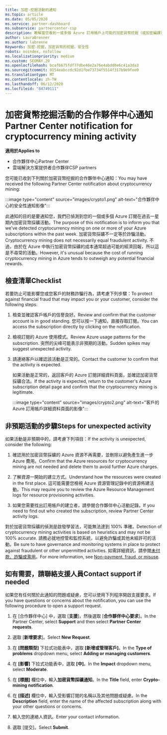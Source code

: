 ```yaml
---
title: 加密-挖掘活動的通知
ms.topic: article
ms.date: 05/05/2020
ms.service: partner-dashboard
ms.subservice: partnercenter-csp
description: 瞭解當您看到一或多個 Azure 訂用帳戶上可能的加密貨幣挖掘（或加密編譯）的相關通知時，所代表的意義。
author: LauraBrenner
ms.author: labrenne
Keywords: 加密-挖掘，加密貨幣的挖掘，安全性
robots: noindex, nofollow
ms.localizationpriority: medium
ms.custom: SEOMAY.20
ms.openlocfilehash: bcaf6675fdf77dbe46e2a76e4abdd0e6c41a3da3
ms.sourcegitcommit: 0154eabccdc92d1fbe73734f5514f317b9e9fee0
ms.translationtype: MT
ms.contentlocale: zh-TW
ms.lasthandoff: 06/12/2020
ms.locfileid: "84749111"
---
```

# <a name="partner-center-notification-for-cryptocurrency-mining-activity"></a><span data-ttu-id="74675-104">加密貨幣挖掘活動的合作夥伴中心通知</span><span class="sxs-lookup"><span data-stu-id="74675-104">Partner Center notification for cryptocurrency mining activity</span></span>

<span data-ttu-id="74675-105">**適用於**</span><span class="sxs-lookup"><span data-stu-id="74675-105">**Applies to**</span></span>

-  <span data-ttu-id="74675-106">合作夥伴中心</span><span class="sxs-lookup"><span data-stu-id="74675-106">Partner Center</span></span>
-  <span data-ttu-id="74675-107">雲端解決方案提供者合作夥伴</span><span class="sxs-lookup"><span data-stu-id="74675-107">CSP partners</span></span>

<span data-ttu-id="74675-108">您可能已收到下列關於加密貨幣挖掘的合作夥伴中心通知：</span><span class="sxs-lookup"><span data-stu-id="74675-108">You may have received the following Partner Center notification about cryptocurrency mining:</span></span>

:::image type="content" source="images/crypto1.png" alt-text="合作夥伴中心的安全性通知影像":::

<span data-ttu-id="74675-110">此通知的目的是要通知您，我們已偵測到您的一個或多個 Azure 訂閱在過去一星期內加密貨幣採礦活動。</span><span class="sxs-lookup"><span data-stu-id="74675-110">The purpose of this notification is to inform you that we've detected cryptocurrency mining on one or more of your Azure subscriptions within the past week.</span></span> <span data-ttu-id="74675-111">加密貨幣採礦不一定等於詐騙活動。</span><span class="sxs-lookup"><span data-stu-id="74675-111">Cryptocurrency mining does not necessarily equal fraudulent activity.</span></span> <span data-ttu-id="74675-112">不過，由於在 Azure 中執行加密貨幣採礦的成本通常超過可能的經濟回報，所以這是不尋常的活動。</span><span class="sxs-lookup"><span data-stu-id="74675-112">However, it's unusual because the cost of running cryptocurrency mining in Azure tends to outweigh any potential financial rewards.</span></span>

## <a name="checklist"></a><span data-ttu-id="74675-113">檢查清單</span><span class="sxs-lookup"><span data-stu-id="74675-113">Checklist</span></span>

<span data-ttu-id="74675-114">若要防止可能影響您或您客戶的財務詐騙行為，請考慮下列步驟：</span><span class="sxs-lookup"><span data-stu-id="74675-114">To protect against financial fraud that may impact you or your customer, consider the following steps:</span></span>

1. <span data-ttu-id="74675-115">檢查並確認客戶帳戶的信譽良好。</span><span class="sxs-lookup"><span data-stu-id="74675-115">Review and confirm that the customer account is in good standing.</span></span> <span data-ttu-id="74675-116">您可以按一下通知，直接存取訂閱。</span><span class="sxs-lookup"><span data-stu-id="74675-116">You can access the subscription directly by clicking on the notification.</span></span>

2. <span data-ttu-id="74675-117">檢視訂閱的 Azure 使用模式。</span><span class="sxs-lookup"><span data-stu-id="74675-117">Review Azure usage patterns for the subscription.</span></span> <span data-ttu-id="74675-118">突然的尖峰可能表示非預期的活動。</span><span class="sxs-lookup"><span data-stu-id="74675-118">Sudden spikes may suggest unexpected activity.</span></span>

3. <span data-ttu-id="74675-119">請連絡客戶以確認該活動是正常的。</span><span class="sxs-lookup"><span data-stu-id="74675-119">Contact the customer to confirm that the activity is expected.</span></span>

   <span data-ttu-id="74675-120">如果活動是正常的，返回客戶的 Azure 訂閱詳細資料頁面，並確認加密貨幣採礦合法。</span><span class="sxs-lookup"><span data-stu-id="74675-120">If the activity is expected, return to the customer's Azure subscription detail page and confirm that the cryptocurrency mining is legitimate.</span></span>

   :::image type="content" source="images/crypto2.png" alt-text="客戶的 Azure 訂用帳戶詳細資料頁面的影像":::

## <a name="steps-for-unexpected-activity"></a><span data-ttu-id="74675-122">非預期活動的步驟</span><span class="sxs-lookup"><span data-stu-id="74675-122">Steps for unexpected activity</span></span>

<span data-ttu-id="74675-123">如果活動是非預期中的，請考慮下列項目：</span><span class="sxs-lookup"><span data-stu-id="74675-123">If the activity is unexpected, consider the following:</span></span>

1. <span data-ttu-id="74675-124">確認用於加密貨幣採礦的 Azure 資源不再需要，並刪除以避免產生進一步 Azure 費用。</span><span class="sxs-lookup"><span data-stu-id="74675-124">Confirm that the Azure resources for cryptocurrency mining are not needed and delete them to avoid further Azure charges.</span></span>

2. <span data-ttu-id="74675-125">了解資源一開始的建立方式。</span><span class="sxs-lookup"><span data-stu-id="74675-125">Understand how the resources were created in the first place.</span></span> <span data-ttu-id="74675-126">這可能需要您檢視 Azure 資源管理記錄中的資源佈建活動。</span><span class="sxs-lookup"><span data-stu-id="74675-126">This may require you to review the Azure Resource Management logs for resource provisioning activities.</span></span>

3. <span data-ttu-id="74675-127">如果您需要找出訂用帳戶的建立者，請參閱合作夥伴中心活動記錄。</span><span class="sxs-lookup"><span data-stu-id="74675-127">If you need to find out who created the subscription, review Partner Center activity logs.</span></span>

<span data-ttu-id="74675-128">對於加密貨幣採礦的偵測是啟發學習法，可能無法達到 100% 準確。</span><span class="sxs-lookup"><span data-stu-id="74675-128">Detection of cryptocurrency mining activities is based on heuristics and may not be 100% accurate.</span></span> <span data-ttu-id="74675-129">請務必就地控管和監控系統，以避免詐騙或其他未經許可的活動。</span><span class="sxs-lookup"><span data-stu-id="74675-129">Be sure to have governance and monitoring systems in place to protect against fraudulent or other unpermitted activities.</span></span> <span data-ttu-id="74675-130">如需詳細資訊，請參閱[未付款、詐騙或濫用](https://docs.microsoft.com/partner-center/non-payment--fraud--or-misuse)。</span><span class="sxs-lookup"><span data-stu-id="74675-130">For more information, see [Non-payment, fraud, or misuse](https://docs.microsoft.com/partner-center/non-payment--fraud--or-misuse).</span></span>

## <a name="contact-support-if-needed"></a><span data-ttu-id="74675-131">如有需要，請聯絡支援人員</span><span class="sxs-lookup"><span data-stu-id="74675-131">Contact support if needed</span></span>

<span data-ttu-id="74675-132">如果您有任何關於此通知的問題或疑慮，您可以使用下列程序開啟支援要求。</span><span class="sxs-lookup"><span data-stu-id="74675-132">If you have questions or concerns about the notification, you can use the following procedure to open a support request.</span></span>

1. <span data-ttu-id="74675-133">在 [合作夥伴中心] 中，選取 [**支援**]，然後選取 [**合作夥伴中心要求**]。</span><span class="sxs-lookup"><span data-stu-id="74675-133">In the Partner Center, select **Support** and then select **Partner Center requests**.</span></span>

2. <span data-ttu-id="74675-134">選取 [**新增要求**]。</span><span class="sxs-lookup"><span data-stu-id="74675-134">Select **New Request**.</span></span> 

3. <span data-ttu-id="74675-135">在 **\[問題類型\]** 下拉式功能表中，選取 **\[新增或管理客戶\]**。</span><span class="sxs-lookup"><span data-stu-id="74675-135">In the **Type of problems** dropdown menu, select **Adding or managing customers**.</span></span>

4. <span data-ttu-id="74675-136">在 **\[影響\]** 下拉式功能表中，選取 **\[中\]**。</span><span class="sxs-lookup"><span data-stu-id="74675-136">In the **Impact** dropdown menu, select **Moderate**.</span></span>

5. <span data-ttu-id="74675-137">在 **\[標題\]** 欄位中，輸入**加密貨幣採礦通知**。</span><span class="sxs-lookup"><span data-stu-id="74675-137">In the **Title** field, enter **Crypto-mining notification**.</span></span>

6. <span data-ttu-id="74675-138">在 **\[描述\]** 欄位中，輸入受影響訂閱的名稱以及其他問題或疑慮。</span><span class="sxs-lookup"><span data-stu-id="74675-138">In the **Description** field, enter the name of the affected subscription along with your other questions or concerns.</span></span>

7. <span data-ttu-id="74675-139">輸入您的連絡人資訊。</span><span class="sxs-lookup"><span data-stu-id="74675-139">Enter your contact information.</span></span>

8. <span data-ttu-id="74675-140">選取 [提交]。</span><span class="sxs-lookup"><span data-stu-id="74675-140">Select **Submit**.</span></span>

